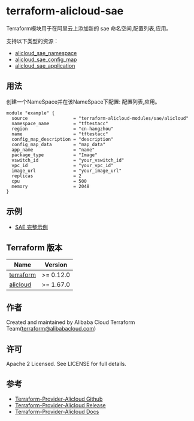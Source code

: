 terraform-alicloud-sae
======================

Terraform模块用于在阿里云上添加新的 sae 命名空间,配置列表,应用。

支持以下类型的资源：

* [alicloud_sae_namespace](https://registry.terraform.io/providers/aliyun/alicloud/latest/docs/resources/sae_namespace)
* [alicloud_sae_config_map](https://registry.terraform.io/providers/aliyun/alicloud/latest/docs/resources/sae_config_map)
* [alicloud_sae_application](https://registry.terraform.io/providers/aliyun/alicloud/latest/docs/resources/sae_application)


## 用法

创建一个NameSpace并在该NameSpace下配置: 配置列表,应用。

```hcl
module "example" {
  source                 = "terraform-alicloud-modules/sae/alicloud"
  namespace_name         = "tftestacc"
  region                 = "cn-hangzhou"
  name                   = "tftestacc"
  config_map_description = "description"
  config_map_data        = "map_data"
  app_name               = "name"
  package_type           = "Image"
  vswitch_id             = "your_vswitch_id"
  vpc_id                 = "your_vpc_id"
  image_url              = "your_image_url"
  replicas               = 2
  cpu                    = 500
  memory                 = 2048
}
```


## 示例

* [SAE 完整示例](https://github.com/terraform-alicloud-modules/terraform-alicloud-sae/tree/master/examples/complete)


## Terraform 版本

| Name | Version |
|------|---------|
| <a name="requirement_terraform"></a> [terraform](#requirement\_terraform) | >= 0.12.0 |
| <a name="requirement_alicloud"></a> [alicloud](#requirement\_alicloud) | >= 1.67.0 |

作者
-------
Created and maintained by Alibaba Cloud Terraform Team(terraform@alibabacloud.com)

许可
----
Apache 2 Licensed. See LICENSE for full details.

参考
---------
* [Terraform-Provider-Alicloud Github](https://github.com/terraform-providers/terraform-provider-alicloud)
* [Terraform-Provider-Alicloud Release](https://releases.hashicorp.com/terraform-provider-alicloud/)
* [Terraform-Provider-Alicloud Docs](https://www.terraform.io/docs/providers/alicloud/index.html)
